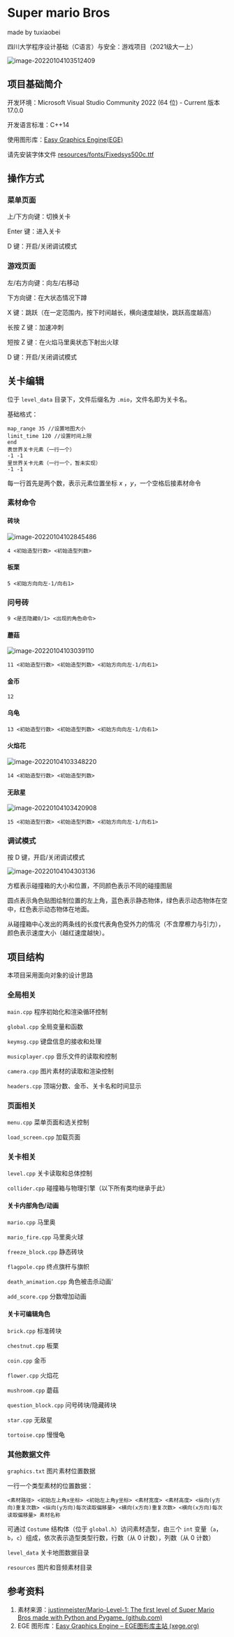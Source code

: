 

# Super mario Bros

made by tuxiaobei

四川大学程序设计基础（C语言）与安全：游戏项目（2021级大一上）

![image-20220104103512409](readme.assets/image-20220104103512409.png)

## 项目基础简介

开发环境：Microsoft Visual Studio Community 2022 (64 位) - Current 版本 17.0.0

开发语言标准：C++14

使用图形库：[Easy Graphics Engine(EGE)](https://xege.org/)

请先安装字体文件 [resources/fonts/Fixedsys500c.ttf](https://gitee.com/tuxiaobei/mario/raw/master/resources/fonts/Fixedsys500c.ttf)

## 操作方式

### 菜单页面

上/下方向键：切换关卡

Enter 键：进入关卡

D 键：开启/关闭调试模式

### 游戏页面

左/右方向键：向左/右移动

下方向键：在大状态情况下蹲

X 键：跳跃（在一定范围内，按下时间越长，横向速度越快，跳跃高度越高）

长按 Z 键：加速冲刺

短按 Z 键：在火焰马里奥状态下射出火球

D 键：开启/关闭调试模式

## 关卡编辑

位于 `level_data` 目录下，文件后缀名为 `.mio`，文件名即为关卡名。

基础格式：

```
map_range 35 //设置地图大小
limit_time 120 //设置时间上限
end
表世界关卡元素（一行一个）
-1 -1
里世界关卡元素（一行一个，暂未实现）
-1 -1
```

每一行首先是两个数，表示元素位置坐标 $x$ ，$y$​，一个空格后接素材命令

### 素材命令

#### 砖块



![image-20220104102845486](readme.assets/image-20220104102845486.png)

```
4 <初始造型行数> <初始造型列数>
```

#### 板栗

```
5 <初始方向向左-1/向右1>
```

### 问号砖

```
9 <是否隐藏0/1> <出现的角色命令>
```

#### 蘑菇

![image-20220104103039110](readme.assets/image-20220104103039110.png)

```
11 <初始造型行数> <初始造型列数> <初始方向向左-1/向右1>
```

#### 金币

```
12
```

#### 乌龟

```
13 <初始造型行数> <初始造型列数> <初始方向向左-1/向右1>
```

#### 火焰花

![image-20220104103348220](readme.assets/image-20220104103348220.png)

```
14 <初始造型行数> <初始造型列数>
```

#### 无敌星

![image-20220104103420908](readme.assets/image-20220104103420908.png)

```
15 <初始造型行数> <初始造型列数> <初始方向向左-1/向右1>
```

### 调试模式

按 D 键，开启/关闭调试模式

![image-20220104104303136](readme.assets/image-20220104104303136.png)

方框表示碰撞箱的大小和位置，不同颜色表示不同的碰撞图层

圆点表示角色贴图绘制位置的左上角，蓝色表示静态物体，绿色表示动态物体在空中，红色表示动态物体在地面。

从碰撞箱中心发出的两条线的长度代表角色受外力的情况（不含摩檫力与引力），颜色表示速度大小（越红速度越快）。

## 项目结构

本项目采用面向对象的设计思路

### 全局相关

`main.cpp` 程序初始化和渲染循环控制

`global.cpp` 全局变量和函数

`keymsg.cpp` 键盘信息的接收和处理

`musicplayer.cpp` 音乐文件的读取和控制

`camera.cpp` 图片素材的读取和渲染控制

`headers.cpp` 顶端分数、金币、关卡名和时间显示

### 页面相关

`menu.cpp` 菜单页面和选关控制

`load_screen.cpp` 加载页面

### 关卡相关

`level.cpp` 关卡读取和总体控制

`collider.cpp` 碰撞箱与物理引擎（以下所有类均继承于此）

#### 关卡内部角色/动画

`mario.cpp` 马里奥

`mario_fire.cpp` 马里奥火球

`freeze_block.cpp` 静态砖块

`flagpole.cpp` 终点旗杆与旗帜

`death_animation.cpp` 角色被击杀动画‘

`add_score.cpp` 分数增加动画

#### 关卡可编辑角色

`brick.cpp` 标准砖块

`chestnut.cpp` 板栗

`coin.cpp` 金币

`flower.cpp` 火焰花

`mushroom.cpp` 蘑菇

`question_block.cpp` 问号砖块/隐藏砖块

`star.cpp` 无敌星

`tortoise.cpp` 慢慢龟

### 其他数据文件

`graphics.txt` 图片素材位置数据

一行一个类型素材的位置数据：

```
<素材路径> <初始左上角x坐标> <初始左上角y坐标> <素材宽度> <素材高度> <纵向(y方向)重复次数> <纵向(y方向)每次读取偏移量> <横向(x方向)重复次数> <横向(x方向)每次读取偏移量> 素材名称
```

可通过 `Costume` 结构体（位于 `global.h`）访问素材造型，由三个 `int` 变量（`a`，`b`，`c`）组成，依次表示造型类型行数，行数（从 $0$ 计数），列数（从 $0$​​ 计数）

`level_data` 关卡地图数据目录

`resources` 图片和音频素材目录

## 参考资料

1. 素材来源：[justinmeister/Mario-Level-1: The first level of Super Mario Bros made with Python and Pygame. (github.com)](https://github.com/justinmeister/Mario-Level-1)
2. EGE 图形库：[Easy Graphics Engine – EGE图形库主站 (xege.org)](https://xege.org/)

